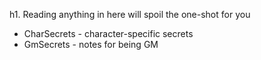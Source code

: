 h1. Reading anything in here will spoil the one-shot for you

- CharSecrets - character-specific secrets
- GmSecrets - notes for being GM
